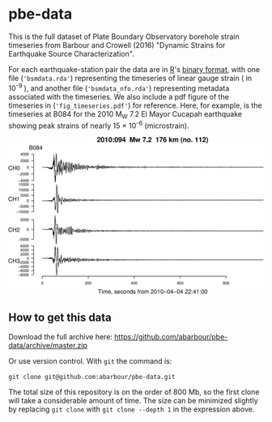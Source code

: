 # pbe-data

This is the full dataset of Plate Boundary Observatory borehole strain timeseries from Barbour and Crowell (2016) "Dynamic Strains for Earthquake Source Characterization".

For each earthquake-station pair the data are in [R](https://www.r-project.org/)'s
[binary format](https://stat.ethz.ch/R-manual/R-devel/library/base/html/save.html), with one
file (`'bsmdata.rda'`) representing the timeseries of linear gauge strain ( in 10<sup>-9 </sup>), and another 
file (`'bsmdata_nfo.rda'`) representing metadata associated with the timeseries. We also include a
pdf figure of the timeseries in (`'fig_timeseries.pdf'`) for reference. Here, for example, is the timeseries at B084 for the
2010 M<sub>W</sub> 7.2 El Mayor Cucapah earthquake
showing peak strains of nearly 15 &#215; 10<sup>-6</sup> (microstrain).

![B084-El Mayor](example.png)

## How to get this data

Download the full archive here: https://github.com/abarbour/pbe-data/archive/master.zip

Or use version control. With `git` the command is:

	git clone git@github.com:abarbour/pbe-data.git

The total size of this repository is on the order of 800 Mb, so the first clone will take a considerable amount of time. The size can be minimized slightly 
by replacing `git clone` with `git clone --depth 1` in the expression above.
